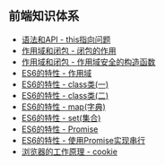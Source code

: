 <!--
 * @Author: zx
 * @Description: 
-->
## 前端知识体系


- [语法和API - this指向问题](https://github.com/N1kopapa/Blog/issues/1)
- [作用域和闭包 - 闭包的作用](https://github.com/N1kopapa/Blog/issues/2)
- [作用域和闭包 - 作用域安全的构造函数](https://github.com/N1kopapa/Blog/issues/4)
- [ES6的特性 - 作用域](https://github.com/N1kopapa/Blog/issues/3)
- [ES6的特性 - class类(一)](https://github.com/N1kopapa/Blog/issues/5)
- [ES6的特性 - class类(二)](https://github.com/N1kopapa/Blog/issues/7)
- [ES6的特性 - map(字典)](https://github.com/N1kopapa/Blog/issues/7)
- [ES6的特性 - set(集合)](https://github.com/N1kopapa/Blog/issues/7)
- [ES6的特性 - Promise](https://github.com/N1kopapa/Blog/issues/8)
- [ES6的特性 - 使用Promise实现串行](https://github.com/N1kopapa/Blog/issues/10)
- [浏览器的工作原理 - cookie](https://github.com/N1kopapa/Blog/issues/6)
